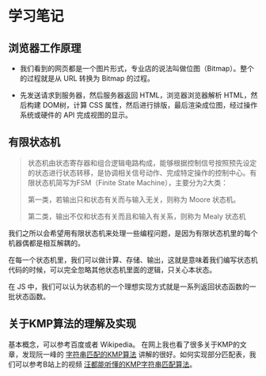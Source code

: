 # 学习笔记

## 浏览器工作原理

+ 我们看到的网页都是一个图片形式，专业店的说法叫做位图（Bitmap）。整个的过程就是从 URL 转换为 Bitmap 的过程。
  
+ 先发送请求到服务器，然后服务器返回 HTML，浏览器浏览器解析 HTML，然后构建 DOM树，计算 CSS 属性，然后进行排版，最后渲染成位图，经过操作系统或硬件的 API 完成视图的显示。

## 有限状态机

> 状态机由状态寄存器和组合逻辑电路构成，能够根据控制信号按照预先设定的状态进行状态转移，是协调相关信号动作、完成特定操作的控制中心。有限状态机简写为FSM（Finite State Machine），主要分为2大类：
> 
> 第一类，若输出只和状态有关而与输入无关，则称为 Moore 状态机。
> 
> 第二类，输出不仅和状态有关而且和输入有关系，则称为 Mealy 状态机

我们之所以会希望用有限状态机来处理一些编程问题，是因为有限状态机里的每个机器偶都是相互解耦的。

在每一个状态机里，我们可以做计算、存储、输出，这就是意味着我们编写状态机代码的时候，可以完全忽略其他状态机里面的逻辑，只关心本状态。

在 JS 中，我们可以认为状态机的一个理想实现方式就是一系列返回状态函数的一批状态函数。

## 关于KMP算法的理解及实现

基本概念，可以参考百度或者 Wikipedia。
在网上我也看了很多关于KMP的文章，发现阮一峰的 [字符串匹配的KMP算法](http://www.ruanyifeng.com/blog/2013/05/Knuth%E2%80%93Morris%E2%80%93Pratt_algorithm.html) 讲解的很好。如何实现部分匹配表，我们可以参考B站上的视频 [汪都能听懂的KMP字符串匹配算法](https://www.bilibili.com/video/BV1Ys411d7yh?05%3A33)。


